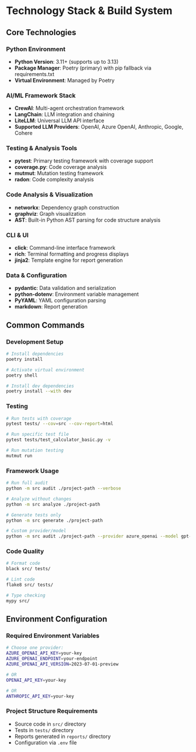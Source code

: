 # Technology Stack & Build System

## Core Technologies

### Python Environment
- **Python Version**: 3.11+ (supports up to 3.13)
- **Package Manager**: Poetry (primary) with pip fallback via requirements.txt
- **Virtual Environment**: Managed by Poetry

### AI/ML Framework Stack
- **CrewAI**: Multi-agent orchestration framework
- **LangChain**: LLM integration and chaining
- **LiteLLM**: Universal LLM API interface
- **Supported LLM Providers**: OpenAI, Azure OpenAI, Anthropic, Google, Cohere

### Testing & Analysis Tools
- **pytest**: Primary testing framework with coverage support
- **coverage.py**: Code coverage analysis
- **mutmut**: Mutation testing framework
- **radon**: Code complexity analysis

### Code Analysis & Visualization
- **networkx**: Dependency graph construction
- **graphviz**: Graph visualization
- **AST**: Built-in Python AST parsing for code structure analysis

### CLI & UI
- **click**: Command-line interface framework
- **rich**: Terminal formatting and progress displays
- **jinja2**: Template engine for report generation

### Data & Configuration
- **pydantic**: Data validation and serialization
- **python-dotenv**: Environment variable management
- **PyYAML**: YAML configuration parsing
- **markdown**: Report generation

## Common Commands

### Development Setup
```bash
# Install dependencies
poetry install

# Activate virtual environment
poetry shell

# Install dev dependencies
poetry install --with dev
```

### Testing
```bash
# Run tests with coverage
pytest tests/ --cov=src --cov-report=html

# Run specific test file
pytest tests/test_calculator_basic.py -v

# Run mutation testing
mutmut run
```

### Framework Usage
```bash
# Run full audit
python -m src audit ./project-path --verbose

# Analyze without changes
python -m src analyze ./project-path

# Generate tests only
python -m src generate ./project-path

# Custom provider/model
python -m src audit ./project-path --provider azure_openai --model gpt-4
```

### Code Quality
```bash
# Format code
black src/ tests/

# Lint code
flake8 src/ tests/

# Type checking
mypy src/
```

## Environment Configuration

### Required Environment Variables
```bash
# Choose one provider:
AZURE_OPENAI_API_KEY=your-key
AZURE_OPENAI_ENDPOINT=your-endpoint
AZURE_OPENAI_API_VERSION=2023-07-01-preview

# OR
OPENAI_API_KEY=your-key

# OR
ANTHROPIC_API_KEY=your-key
```

### Project Structure Requirements
- Source code in `src/` directory
- Tests in `tests/` directory
- Reports generated in `reports/` directory
- Configuration via `.env` file